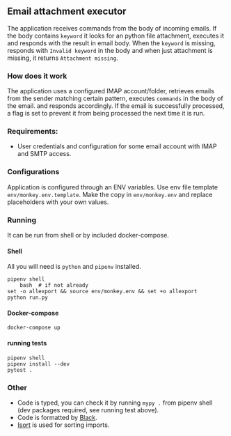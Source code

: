 ## Email attachment executor

The application receives commands from the body of incoming emails.
If the body contains `keyword` it looks for an python file attachment, executes it and responds with the result in email body.
When the `keyword` is missing, responds with `Invalid
keyword` in the body and when just attachment is missing, it returns `Attachment missing`.

### How does it work
The application uses a configured IMAP account/folder, retrieves emails from the sender matching certain pattern, executes `commands` in the body of the email.
and responds accordingly. If the email is successfully processed, a flag is set to prevent it from being processed the next time it is run.


### Requirements:
- User credentials and configuration for some email account with IMAP and SMTP access.


### Configurations
Application is configured through an ENV variables.
Use env file template `env/monkey.env.template`. Make the copy in `env/monkey.env` and replace placeholders 
with your own values.

### Running
It can be run from shell or by included docker-compose.

#### Shell
All you will need is `python` and `pipenv` installed.

```shell
pipenv shell
    bash  # if not already
set -o allexport && source env/monkey.env && set +o allexport
python run.py
```

#### Docker-compose

```shell
docker-compose up
```

#### running tests
```shell
pipenv shell
pipenv install --dev
pytest .
```

### Other
- Code is typed, you can check it by running `mypy .` from pipenv shell (dev packages required, see running test above).
- Code is formatted by [Black](https://github.com/psf/black/).
- [Isort](https://pycqa.github.io/isort/) is used for sorting imports.
